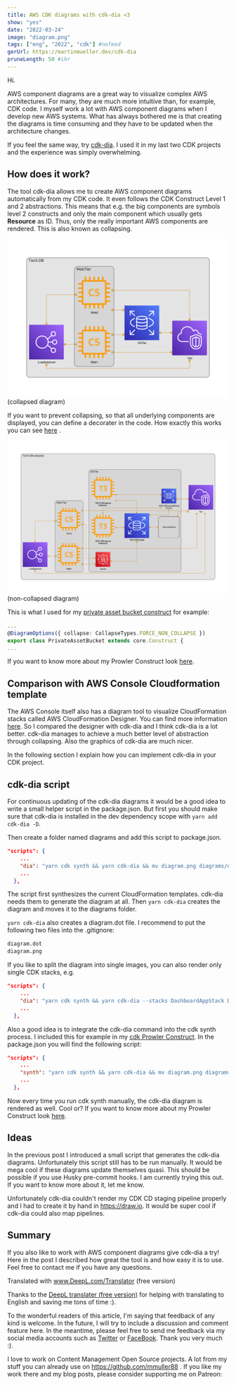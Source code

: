 ```yaml
---
title: AWS CDK diagrams with cdk-dia <3
show: "yes"
date: "2022-03-24"
image: "diagram.png"
tags: ["eng", "2022", "cdk"] #nofeed
gerUrl: https://martinmueller.dev/cdk-dia
pruneLength: 50 #ihr
---
```


Hi.

AWS component diagrams are a great way to visualize complex AWS architectures. For many, they are much more intuitive than, for example, CDK code. I myself work a lot with AWS component diagrams when I develop new AWS systems. What has always bothered me is that creating the diagrams is time consuming and they have to be updated when the architecture changes.

If you feel the same way, try [cdk-dia](https://github.com/pistazie/cdk-dia). I used it in my last two CDK projects and the experience was simply overwhelming.

## How does it work?

The tool cdk-dia allows me to create AWS component diagrams automatically from my CDK code. It even follows the CDK Construct Level 1 and 2 abstractions. This means that e.g. the big components are symbols level 2 constructs and only the main component which usually gets **Resource** as ID. Thus, only the really important AWS components are rendered. This is also known as collapsing.

![collapsed](https://raw.githubusercontent.com/mmuller88/mmblog/master/content/cdk-dia/decorator_example_collapsed.png)(collapsed diagram)

If you want to prevent collapsing, so that all underlying components are displayed, you can define a decorater in the code. How exactly this works you can see [here](https://github.com/pistazie/cdk-dia/tree/main/examples/experimental-decorator-example) .

![non-collapsed](https://raw.githubusercontent.com/mmuller88/mmblog/master/content/cdk-dia/decorator_example_non-collapsed.png)(non-collapsed diagram)

This is what I used for my [private asset bucket construct](https://github.com/mmuller88/cdk-private-asset-bucket/blob/main/src/private-asset-bucket.ts) for example:

```ts
...
@DiagramOptions({ collapse: CollapseTypes.FORCE_NON_COLLAPSE })
export class PrivateAssetBucket extends core.Construct {
...
```

If you want to know more about my Prowler Construct look [here](https://martinmueller.dev/cdk-private-assets-eng).

## Comparison with AWS Console Cloudformation template

The AWS Console itself also has a diagram tool to visualize CloudFormation stacks called AWS CloudFormation Designer. You can find more information [here](https://docs.aws.amazon.com/AWSCloudFormation/latest/UserGuide/working-with-templates-cfn-designer.html). So I compared the designer with cdk-dia and I think cdk-dia is a lot better. cdk-dia manages to achieve a much better level of abstraction through collapsing. Also the graphics of cdk-dia are much nicer.

In the following section I explain how you can implement cdk-dia in your CDK project.

## cdk-dia script

For continuous updating of the cdk-dia diagrams it would be a good idea to write a small helper script in the package.json. But first you should make sure that cdk-dia is installed in the dev dependency scope with `yarn add cdk-dia -D`.

Then create a folder named diagrams and add this script to package.json.

```json
"scripts": {
    ...
    "dia": "yarn cdk synth && yarn cdk-dia && mv diagram.png diagrams/dashboard.png",
    ...
  },
```

The script first synthesizes the current CloudFormation templates. cdk-dia needs them to generate the diagram at all. Then `yarn cdk-dia` creates the diagram and moves it to the diagrams folder.

`yarn cdk-dia` also creates a diagram.dot file. I recommend to put the following two files into the .gitignore:

```txt
diagram.dot
diagram.png
```

If you like to split the diagram into single images, you can also render only single CDK stacks, e.g.

```json
"scripts": {
    ...
    "dia": "yarn cdk synth && yarn cdk-dia --stacks DashboardAppStack DashboardBackendStack && mv diagram.png diagrams/dashboard.png && yarn cdk-dia --stacks LandingPageStack && mv diagram.png diagrams/landingpage.png",
    ...
  },
```

Also a good idea is to integrate the cdk-dia command into the cdk synth process. I included this for example in my [cdk Prowler Construct](https://github.com/mmuller88/cdk-prowler). In the package.json you will find the following script:

```json
"scripts": {
    ...
    "synth": "yarn cdk synth && yarn cdk-dia && mv diagram.png diagrams/prowler.png",
    ...
  },
```

Now every time you run cdk synth manually, the cdk-dia diagram is rendered as well. Cool or? If you want to know more about my Prowler Construct look [here](https://martinmueller.dev/prowler-cdk-eng).

## Ideas

In the previous post I introduced a small script that generates the cdk-dia diagrams. Unfortunately this script still has to be run manually. It would be mega cool if these diagrams update themselves quasi. This should be possible if you use Husky pre-commit hooks. I am currently trying this out. If you want to know more about it, let me know.

Unfortunately cdk-dia couldn't render my CDK CD staging pipeline properly and I had to create it by hand in <https://draw.io>. It would be super cool if cdk-dia could also map pipelines.

## Summary

If you also like to work with AWS component diagrams give cdk-dia a try! Here in the post I described how great the tool is and how easy it is to use. Feel free to contact me if you have any questions.

Translated with www.DeepL.com/Translator (free version)

Thanks to the [DeepL translater (free version)](https://DeepL.com/Translator) for helping with translating to English and saving me tons of time :).

To the wonderful readers of this article, I'm saying that feedback of any kind is welcome. In the future, I will try to include a discussion and comment feature here. In the meantime, please feel free to send me feedback via my social media accounts such as [Twitter](https://twitter.com/MartinMueller_) or [FaceBook](https://facebook.com/martin.muller.10485). Thank you very much :).

I love to work on Content Management Open Source projects. A lot from my stuff you can already use on https://github.com/mmuller88 . If you like my work there and my blog posts, please consider supporting me on Patreon:

 
